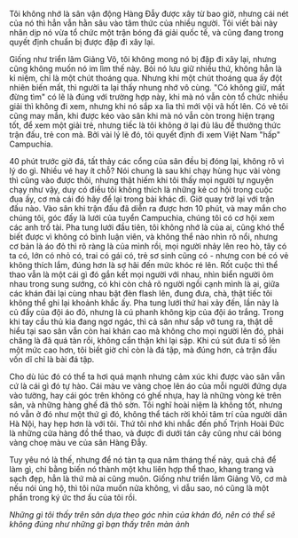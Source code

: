 Tôi không nhớ là sân vận động Hàng Đẫy được xây từ bao giờ, nhưng cái nét của nó thì hẳn vẫn hằn sâu vào tâm thức của nhiều người. Tôi viết bài này nhân dịp nó vừa tổ chức một trận bóng đá giải quốc tế, và cũng đang trong quyết định chuẩn bị được đập đi xây lại.

Giống như triển lãm Giảng Võ, tôi không mong nó bị đập đi xây lại, nhưng cũng không muốn nó im lìm thế này. Bỏi nó lưu giữ nhiều thứ, không hẳn là kỉ niệm, chỉ là một chút thoáng qua. Nhưng khi một chút thoáng qua ấy đột nhiên biến mất, thì người ta lại thấy nhung nhớ vô cùng. "Có không giữ, mất đừng tìm" có lẽ là đúng với trường hợp này, khi mà nó vẫn còn tổ chức nhiều giải thì không đi xem, nhưng khi nó sắp xa lìa thì mới vội vã hốt lên. Có vẻ tôi cũng may mắn, khi được kéo vào sân khi mà nó vẫn còn trong hiện trạng tốt, để xem một giải trẻ, nhưng tiếc là tôi không ở lại đủ lâu để thưởng thức trận đấu, trẻ con mà. Bởi vài lý lẽ đó, tôi quyết định đi xem Việt Nam "hấp" Campuchia.

40 phút trước giờ đá, tất thảy các cổng của sân đều bị đóng lại, không rõ vì lý do gì. Nhiều vé hay ít chỗ? Nói chung là sau khi chạy hùng hục vài vòng thì cũng vào được thôi, nhưng thật hiếm khi tôi thấy mọi người tự nguyện chạy như vậy, duy có điều tôi không thích là những kẻ cơ hội trong cuộc đua ấy, cơ mà cái đó hãy để lại trong bài khác đi. Giờ quay trở lại với trận đấu nào. Vào sân khi trận đấu đã diễn ra được hơn 10 phút, và may mắn cho chúng tôi, góc đấy là lưới của tuyển Campuchia, chúng tôi có cơ hội xem các anh trổ tài. Pha tung lưới đầu tiên, tôi không nhớ là của ai, cũng khó thể biết được vì không có bình luận viên, và không thể nào nhìn rõ nổi, nhưng cơ bản là áo đỏ thì rõ ràng là của mình rồi, mọi người nhảy lên reo hò, tây có ta có, lớn có nhỏ có, trai có gái có, trẻ sơ sinh cũng có - nhưng con bé có vẻ không thích lắm, đúng hơn là sợ hãi đến mức khóc ré lên. Rốt cuộc thì thể thao vẫn là một cái gì đó gắn kết mọi người với nhau, nhìn biển người ôm nhau trong sung sướng, có khi còn chả rõ người ngồi cạnh mình là ai, giữa các khán đài lại cùng nhau bật đèn flash lên, đung đưa, chà, thật tiếc tôi không thể ghi lại khoảnh khắc ấy. Pha tung lưới thứ hai xảy đến, lần này là củ đẩy của đội áo đỏ, nhưng là cú phanh không kịp của đội áo trắng. Trong khi tay cầu thủ kia đang ngơ ngác, thì cả sân như sắp vỡ tung ra, thật dễ hiểu tại sao sân vẫn còn hai khán cao mà không cho mọi người lên đó, phải chăng là đã quá tàn rồi, không cẩn thận khi lại sập. Khi cú sút đưa tỉ số lên một mức cao hơn, tôi biết giờ chỉ còn là đá tập, mà đúng hơn, cả trận đấu vốn dĩ chỉ là bài đá tập.

Cho dù lúc đó có thể ta hơi quá mạnh nhưng cảm xúc khi được vào sân vẫn cứ là cái gì đó tự hào. Cái màu ve vàng choẹ lên áo của mỗi người đứng dựa vào tường, hay cái góc trên không có ghế nhựa, hay là những vòng kẻ trên sân, và những hàng ghế đã thô sờn. Tôi nghĩ hoài niệm là không tốt, nhưng nó vẫn ở đó như một thứ gì đó, không thể tách rời khỏi tâm trí của người dân Hà Nội, hay hẹp hơn là với tôi. Thứ tôi nhớ khi nhắc đến phố Trịnh Hoài Đức là những cửa hàng đồ thể thao, và được đi dưới tán cây cũng như cái bóng vàng choẹ màu ve của sân Hàng Đẫy.

Tuy yêu nó là thế, nhưng để nó tàn tạ qua năm tháng thế này, quả chả để làm gì, chi bằng biến nó thành một khu liên hợp thể thao, khang trang và sạch đẹp, hẳn là thứ mà ai cũng muôn. Giống như triển lãm Giảng Võ, cơ mà nếu nói ủng hộ, thì tôi nửa muốn nửa không, vì dẫu sao, nó cũng là một phần trong ký ức thơ ấu của tôi rồi.

_Những gì tôi thấy trên sân dựa theo góc nhìn của khán đó, nên có thể sẽ không đúng như những gì bạn thấy trên màn ảnh_
